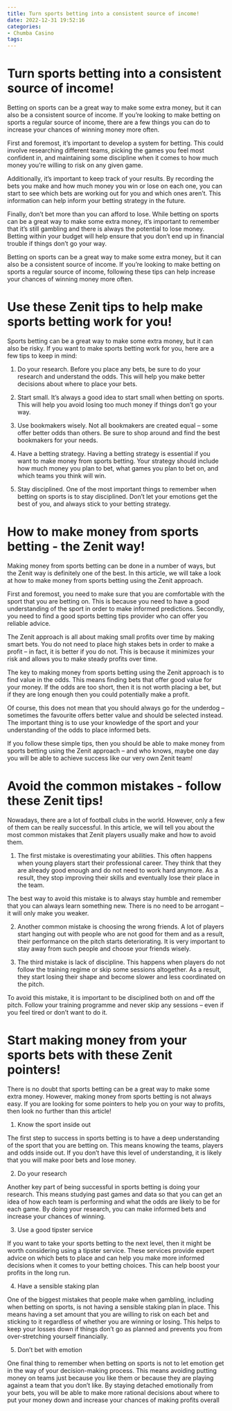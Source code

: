 ```yaml
---
title: Turn sports betting into a consistent source of income!
date: 2022-12-31 19:52:16
categories:
- Chumba Casino
tags:
---
```



#  Turn sports betting into a consistent source of income!

Betting on sports can be a great way to make some extra money, but it can also be a consistent source of income. If you’re looking to make betting on sports a regular source of income, there are a few things you can do to increase your chances of winning money more often.

First and foremost, it’s important to develop a system for betting. This could involve researching different teams, picking the games you feel most confident in, and maintaining some discipline when it comes to how much money you’re willing to risk on any given game.

Additionally, it’s important to keep track of your results. By recording the bets you make and how much money you win or lose on each one, you can start to see which bets are working out for you and which ones aren’t. This information can help inform your betting strategy in the future.

Finally, don’t bet more than you can afford to lose. While betting on sports can be a great way to make some extra money, it’s important to remember that it’s still gambling and there is always the potential to lose money. Betting within your budget will help ensure that you don’t end up in financial trouble if things don’t go your way.

Betting on sports can be a great way to make some extra money, but it can also be a consistent source of income. If you’re looking to make betting on sports a regular source of income, following these tips can help increase your chances of winning money more often.

#  Use these Zenit tips to help make sports betting work for you!

Sports betting can be a great way to make some extra money, but it can also be risky. If you want to make sports betting work for you, here are a few tips to keep in mind:

1. Do your research. Before you place any bets, be sure to do your research and understand the odds. This will help you make better decisions about where to place your bets.

2. Start small. It’s always a good idea to start small when betting on sports. This will help you avoid losing too much money if things don’t go your way.

3. Use bookmakers wisely. Not all bookmakers are created equal – some offer better odds than others. Be sure to shop around and find the best bookmakers for your needs.

4. Have a betting strategy. Having a betting strategy is essential if you want to make money from sports betting. Your strategy should include how much money you plan to bet, what games you plan to bet on, and which teams you think will win.

5. Stay disciplined. One of the most important things to remember when betting on sports is to stay disciplined. Don’t let your emotions get the best of you, and always stick to your betting strategy.

#  How to make money from sports betting - the Zenit way!

Making money from sports betting can be done in a number of ways, but the Zenit way is definitely one of the best. In this article, we will take a look at how to make money from sports betting using the Zenit approach.

First and foremost, you need to make sure that you are comfortable with the sport that you are betting on. This is because you need to have a good understanding of the sport in order to make informed predictions. Secondly, you need to find a good sports betting tips provider who can offer you reliable advice.

The Zenit approach is all about making small profits over time by making smart bets. You do not need to place high stakes bets in order to make a profit – in fact, it is better if you do not. This is because it minimizes your risk and allows you to make steady profits over time.

The key to making money from sports betting using the Zenit approach is to find value in the odds. This means finding bets that offer good value for your money. If the odds are too short, then it is not worth placing a bet, but if they are long enough then you could potentially make a profit.

Of course, this does not mean that you should always go for the underdog – sometimes the favourite offers better value and should be selected instead. The important thing is to use your knowledge of the sport and your understanding of the odds to place informed bets.

If you follow these simple tips, then you should be able to make money from sports betting using the Zenit approach – and who knows, maybe one day you will be able to achieve success like our very own Zenit team!

#  Avoid the common mistakes - follow these Zenit tips!

Nowadays, there are a lot of football clubs in the world. However, only a few of them can be really successful. In this article, we will tell you about the most common mistakes that Zenit players usually make and how to avoid them.

1) The first mistake is overestimating your abilities. This often happens when young players start their professional career. They think that they are already good enough and do not need to work hard anymore. As a result, they stop improving their skills and eventually lose their place in the team.

The best way to avoid this mistake is to always stay humble and remember that you can always learn something new. There is no need to be arrogant – it will only make you weaker.

2) Another common mistake is choosing the wrong friends. A lot of players start hanging out with people who are not good for them and as a result, their performance on the pitch starts deteriorating. It is very important to stay away from such people and choose your friends wisely.

3) The third mistake is lack of discipline. This happens when players do not follow the training regime or skip some sessions altogether. As a result, they start losing their shape and become slower and less coordinated on the pitch.

To avoid this mistake, it is important to be disciplined both on and off the pitch. Follow your training programme and never skip any sessions – even if you feel tired or don’t want to do it.

#  Start making money from your sports bets with these Zenit pointers!

There is no doubt that sports betting can be a great way to make some extra money. However, making money from sports betting is not always easy. If you are looking for some pointers to help you on your way to profits, then look no further than this article!

1. Know the sport inside out

The first step to success in sports betting is to have a deep understanding of the sport that you are betting on. This means knowing the teams, players and odds inside out. If you don’t have this level of understanding, it is likely that you will make poor bets and lose money.

2. Do your research

Another key part of being successful in sports betting is doing your research. This means studying past games and data so that you can get an idea of how each team is performing and what the odds are likely to be for each game. By doing your research, you can make informed bets and increase your chances of winning.

3. Use a good tipster service

If you want to take your sports betting to the next level, then it might be worth considering using a tipster service. These services provide expert advice on which bets to place and can help you make more informed decisions when it comes to your betting choices. This can help boost your profits in the long run.

4. Have a sensible staking plan

One of the biggest mistakes that people make when gambling, including when betting on sports, is not having a sensible staking plan in place. This means having a set amount that you are willing to risk on each bet and sticking to it regardless of whether you are winning or losing. This helps to keep your losses down if things don’t go as planned and prevents you from over-stretching yourself financially.

5. Don’t bet with emotion

One final thing to remember when betting on sports is not to let emotion get in the way of your decision-making process. This means avoiding putting money on teams just because you like them or because they are playing against a team that you don’t like. By staying detached emotionally from your bets, you will be able to make more rational decisions about where to put your money down and increase your chances of making profits overall